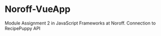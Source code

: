 # Noroff-VueApp
Module Assignment 2 in JavaScript Frameworks at Noroff. Connection to RecipePuppy API
